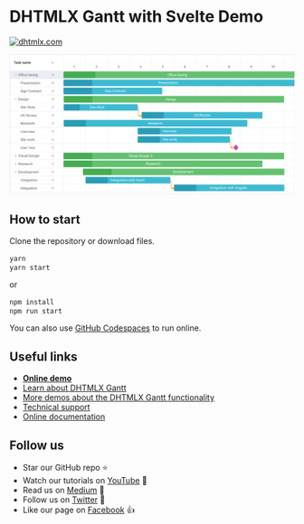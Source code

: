 # DHTMLX Gantt with Svelte Demo

[![dhtmlx.com](https://img.shields.io/badge/made%20by-DHTMLX-blue)](https://dhtmlx.com/)

![DHTMLX Gantt with Svelte Demo](https://raw.githubusercontent.com/DHTMLX/svelte-gantt-demo/master/gantt.png)

## How to start

Clone the repository or download files.

```
yarn
yarn start
```

or

```
npm install
npm run start
```

You can also use [GitHub Codespaces](https://docs.github.com/en/codespaces/developing-in-a-codespace/creating-a-codespace-for-a-repository) to run online.

## Useful links
- **[Online demo](https://replit.com/@dhtmlx/dhtmlx-gantt-with-svelte)**
- [Learn about DHTMLX Gantt](https://dhtmlx.com/docs/products/dhtmlxGantt/)
- [More demos about the DHTMLX Gantt functionality](https://docs.dhtmlx.com/gantt/samples)
- [Technical support ](https://forum.dhtmlx.com/c/gantt)
- [Online  documentation](https://docs.dhtmlx.com/gantt/)

## Follow us

- Star our GitHub repo :star:
- Watch our tutorials on [YouTube](https://www.youtube.com/user/dhtmlx/videos) :eyes:
- Read us on [Medium](https://dhtmlx.medium.com) :newspaper:
- Follow us on [Twitter](https://twitter.com/dhtmlx) :feet:
- Like our page on [Facebook](https://www.facebook.com/dhtmlx/) :thumbsup:
